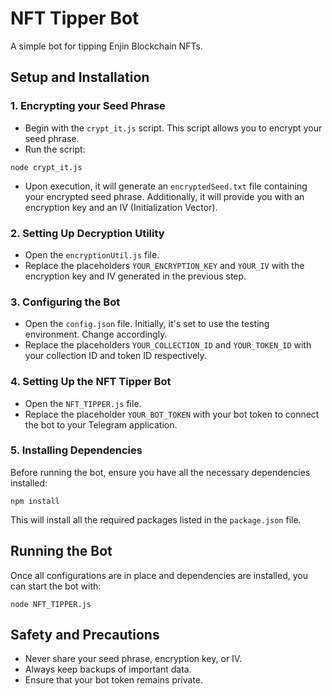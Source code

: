 
# NFT Tipper Bot

A simple bot for tipping Enjin Blockchain NFTs.

## Setup and Installation

### 1. Encrypting your Seed Phrase

- Begin with the `crypt_it.js` script. This script allows you to encrypt your seed phrase.
- Run the script:

```
node crypt_it.js
```

- Upon execution, it will generate an `encryptedSeed.txt` file containing your encrypted seed phrase. Additionally, it will provide you with an encryption key and an IV (Initialization Vector).

### 2. Setting Up Decryption Utility

- Open the `encryptionUtil.js` file.
- Replace the placeholders `YOUR_ENCRYPTION_KEY` and `YOUR_IV` with the encryption key and IV generated in the previous step.

### 3. Configuring the Bot

- Open the `config.json` file. Initially, it's set to use the testing environment. Change accordingly.
- Replace the placeholders `YOUR_COLLECTION_ID` and `YOUR_TOKEN_ID` with your collection ID and token ID respectively.

### 4. Setting Up the NFT Tipper Bot

- Open the `NFT_TIPPER.js` file.
- Replace the placeholder `YOUR_BOT_TOKEN` with your bot token to connect the bot to your Telegram application.

### 5. Installing Dependencies

Before running the bot, ensure you have all the necessary dependencies installed:

```
npm install
```

This will install all the required packages listed in the `package.json` file.

## Running the Bot

Once all configurations are in place and dependencies are installed, you can start the bot with:

```
node NFT_TIPPER.js
```

## Safety and Precautions

- Never share your seed phrase, encryption key, or IV.
- Always keep backups of important data.
- Ensure that your bot token remains private.
